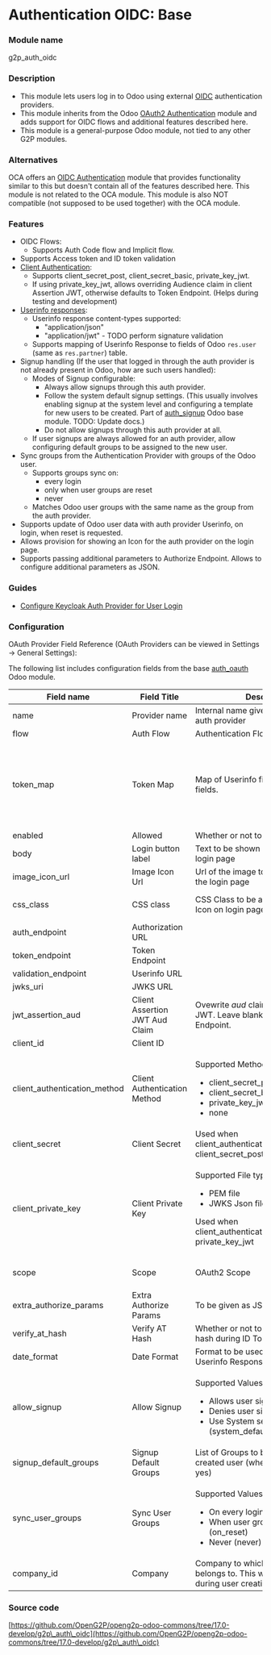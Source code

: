 # Authentication OIDC: Base

### Module name

g2p\_auth\_oidc

### Description

* This module lets users log in to Odoo using external [OIDC](https://openid.net/specs/openid-connect-core-1\_0.html) authentication providers.
* This module inherits from the Odoo [OAuth2 Authentication](https://github.com/odoo/odoo/tree/17.0/addons/auth\_oauth) module and adds support for OIDC flows and additional features described here.
* This module is a general-purpose Odoo module, not tied to any other G2P modules.

### Alternatives

OCA offers an [OIDC Authentication](https://github.com/OCA/server-auth/tree/17.0/auth\_oidc) module that provides functionality similar to this but doesn't contain all of the features described here. This module is not related to the OCA module. This module is also NOT compatible (not supposed to be used together) with the OCA module.

### Features

* OIDC Flows:
  * Supports Auth Code flow and Implicit flow.
* Supports Access token and ID token validation
* [Client Authentication](https://openid.net/specs/openid-connect-core-1\_0.html#ClientAuthentication):
  * Supports client\_secret\_post, client\_secret\_basic, private\_key\_jwt.
  * If using private\_key\_jwt, allows overriding Audience claim in client Assertion JWT, otherwise defaults to Token Endpoint. (Helps during testing and development)
* [Userinfo responses](https://openid.net/specs/openid-connect-core-1\_0.html#UserInfoResponse):
  * Userinfo response content-types supported:&#x20;
    * "application/json"
    * "application/jwt" - TODO perform signature validation
  * Supports mapping of Userinfo Response to fields of Odoo `res.user` (same as `res.partner`) table.
* Signup handling (If the user that logged in through the auth provider is not already present in Odoo, how are such users handled):
  * Modes of Signup configurable:
    * Always allow signups through this auth provider.
    * Follow the system default signup settings. (This usually involves enabling signup at the system level and configuring a template for new users to be created. Part of [auth\_signup](https://github.com/odoo/odoo/tree/17.0/addons/auth\_signup) Odoo base module. TODO: Update docs.)
    * Do not allow signups through this auth provider at all.
  * If user signups are always allowed for an auth provider, allow configuring default groups to be assigned to the new user.
* Sync groups from the Authentication Provider with groups of the Odoo user.
  * Supports groups sync on:
    * every login
    * only when user groups are reset
    * never
  * Matches Odoo user groups with the same name as the group from the auth provider.
* Supports update of Odoo user data with auth provider Userinfo, on login, when reset is requested.
* Allows provision for showing an Icon for the auth provider on the login page.
* Supports passing additional parameters to Authorize Endpoint. Allows to configure additional parameters as JSON.

### Guides

* [Configure Keycloak Auth Provider for User Login](../../functionality/administration/role-based-access-control/user-guides/configure-keycloak-authentication-provider-for-user-login.md)

### Configuration

OAuth Provider Field Reference (OAuth Providers can be viewed in Settings -> General Settings):

The following list includes configuration fields from the base [auth\_oauth](https://github.com/odoo/odoo/tree/17.0/addons/auth\_oauth) Odoo module.

<table><thead><tr><th width="165">Field name</th><th width="211">Field Title</th><th width="271">Description</th><th>Default Value</th></tr></thead><tbody><tr><td>name</td><td>Provider name</td><td>Internal name given to Identify the auth provider</td><td></td></tr><tr><td>flow</td><td>Auth Flow</td><td>Authentication Flow to be used.</td><td>oauth2</td></tr><tr><td>token_map</td><td>Token Map</td><td>Map of Userinfo fields to Odoo user fields.</td><td><pre class="language-bash"><code class="lang-bash">sub:user_id name:name email:email phone_number:phone birthdate:birthdate gender:gender address:address picture:picture groups:groups
</code></pre></td></tr><tr><td>enabled</td><td>Allowed</td><td>Whether or not to show on login page</td><td></td></tr><tr><td>body</td><td>Login button label</td><td>Text to be shown on the button on login page</td><td></td></tr><tr><td>image_icon_url</td><td>Image Icon Url</td><td>Url of the image to be displayed on the login page</td><td></td></tr><tr><td>css_class</td><td>CSS class</td><td>CSS Class to be assigned to Image Icon on login page</td><td><pre><code>fa fa-fw fa-sign-in text-primary
</code></pre></td></tr><tr><td>auth_endpoint</td><td>Authorization URL</td><td></td><td></td></tr><tr><td>token_endpoint</td><td>Token Endpoint</td><td></td><td></td></tr><tr><td>validation_endpoint</td><td>Userinfo URL</td><td></td><td></td></tr><tr><td>jwks_uri</td><td>JWKS URL</td><td></td><td></td></tr><tr><td>jwt_assertion_aud</td><td>Client Assertion JWT Aud Claim</td><td>Ovewrite <em>aud</em> claim in Client assertion JWT. Leave blank to default to Token Endpoint.</td><td></td></tr><tr><td>client_id</td><td>Client ID</td><td></td><td></td></tr><tr><td>client_authentication_method</td><td>Client Authentication Method</td><td><p>Supported Methods:</p><ul><li>client_secret_post</li><li>client_secret_basic</li><li>private_key_jwt</li><li>none</li></ul></td><td>client_secret_post</td></tr><tr><td>client_secret</td><td>Client Secret</td><td>Used when client_authentication_method is client_secret_post/client_secret_basic.</td><td></td></tr><tr><td>client_private_key</td><td>Client Private Key</td><td><p>Supported File types:</p><ul><li>PEM file</li><li>JWKS Json file</li></ul><p>Used when client_authentication_method is private_key_jwt</p></td><td></td></tr><tr><td>scope</td><td>Scope</td><td>OAuth2 Scope</td><td><pre><code>openid profile email
</code></pre></td></tr><tr><td>extra_authorize_params</td><td>Extra Authorize Params</td><td>To be given as JSON</td><td></td></tr><tr><td>verify_at_hash</td><td>Verify AT Hash</td><td>Whether or not to verify Access Token hash during ID Token validation</td><td>true</td></tr><tr><td>date_format</td><td>Date Format</td><td>Format to be used for parsing dates in Userinfo Response (Like birthdate)</td><td></td></tr><tr><td>allow_signup</td><td>Allow Signup</td><td><p>Supported Values:</p><ul><li>Allows user signup (yes)</li><li>Denies user signup (no)</li><li>Use System settings for signup (system_default)</li></ul></td><td>Allows user signup (yes)</td></tr><tr><td>signup_default_groups</td><td>Signup Default Groups</td><td>List of Groups to be assigned to newly created user (when allow_signup == yes)</td><td></td></tr><tr><td>sync_user_groups</td><td>Sync User Groups</td><td><p>Supported Values:</p><ul><li>On every login (on_login)</li><li>When user groups are reset (on_reset)</li><li>Never (never)</li></ul></td><td>When user groups are reset (on_reset)</td></tr><tr><td>company_id</td><td>Company</td><td>Company to which the auth provider belongs to. This will also be used during user creation while signup.</td><td></td></tr></tbody></table>

### Source code

[https://github.com/OpenG2P/openg2p-odoo-commons/tree/17.0-develop/g2p\_auth\_oidc](https://github.com/OpenG2P/openg2p-odoo-commons/tree/17.0-develop/g2p\_auth\_oidc)
